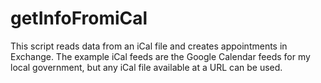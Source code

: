 # getInfoFromiCal
This script reads data from an iCal file and creates appointments in Exchange. The example iCal feeds are the Google Calendar feeds for my local government, but any iCal file available at a URL can be used. 
